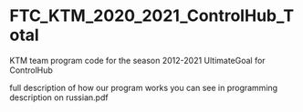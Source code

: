 # FTC_KTM_2020_2021_ControlHub_Total
KTM team program code for the season 2012-2021 UltimateGoal for ControlHub

full description of how our program works you can see in programming description on russian.pdf

